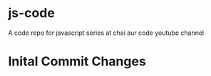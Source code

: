 # js-code
A code repo for javascript series at chai aur code youtube channel
# Inital Commit Changes